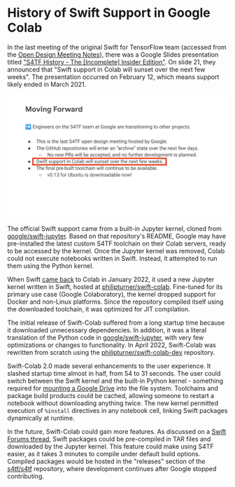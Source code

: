 # History of Swift Support in Google Colab

In the last meeting of the original Swift for TensorFlow team (accessed from the [Open Design Meeting Notes](https://docs.google.com/document/d/1Fm56p5rV1t2Euh6WLtBFKGqI43ozC3EIjReyLk-LCLU/edit)), there was a Google Slides presentation titled ["S4TF History - The [Incomplete] Insider Edition"](https://drive.google.com/file/d/1vxSIRq7KEmrFNAV_E0Wr7Pivn728Wcvs/view). On slide 21, they announced that "Swift support in Colab will sunset over the next few weeks". The presentation occurred on February 12, which means support likely ended in March 2021.


![Screenshot of the last official S4TF presentation, highlighting the statement indicating an end to Swift support on Colab](./ColabSupportSunsets.png)

The official Swift support came from a built-in Jupyter kernel, cloned from [google/swift-jupyter](https://github.com/google/swift-jupyter). Based on that repository's README, Google may have pre-installed the latest custom S4TF toolchain on their Colab servers, ready to be accessed by the kernel. Once the Jupyter kernel was removed, Colab could not execute notebooks written in Swift. Instead, it attempted to run them using the Python kernel.

When Swift [came back](https://forums.swift.org/t/swift-for-tensorflow-resurrection-swift-running-on-colab-again/54158) to Colab in January 2022, it used a new Jupyter kernel written in Swift, hosted at [philipturner/swift-colab](https://github.com/philipturner/swift-colab). Fine-tuned for its primary use case (Google Colaboratory), the kernel dropped support for Docker and non-Linux platforms. Since the repository compiled itself using the downloaded toolchain, it was optimized for JIT compilation.

The initial release of Swift-Colab suffered from a long startup time because it downloaded unnecessary dependencies. In addition, it was a literal translation of the Python code in [google/swift-jupyter](https://github.com/google/swift-jupyter), with very few optimizations or changes to functionality. In April 2022, Swift-Colab was rewritten from scratch using the [philipturner/swift-colab-dev](https://github.com/philipturner/swift-colab-dev) repository.

Swift-Colab 2.0 made several enhancements to the user experience. It slashed startup time almost in half, from 54 to 31 seconds. The user could switch between the Swift kernel and the built-in Python kernel - something required for [mounting a Google Drive](https://github.com/google/swift-jupyter/issues/100) into the file system. Toolchains and package build products could be cached, allowing someone to restart a notebook without downloading anything twice. The new kernel permitted execution of `%install` directives in any notebook cell, linking Swift packages dynamically at runtime.

In the future, Swift-Colab could gain more features. As discussed on a [Swift Forums thread](https://forums.swift.org/t/violet-python-vm-written-in-swift/56945/7), Swift packages could be pre-compiled in TAR files and downloaded by the Jupyter kernel. This feature could make using S4TF easier, as it takes 3 minutes to compile under default build options. Compiled packages would be hosted in the "releases" section of the [s4tf/s4tf](https://github.com/s4tf/s4tf) repository, where development continues after Google stopped contributing.
